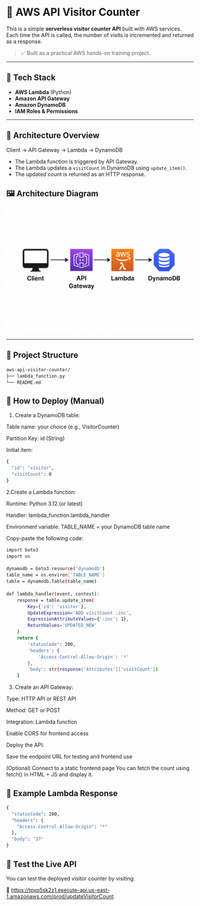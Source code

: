 # 🧮 AWS API Visitor Counter

This is a simple **serverless visitor counter API** built with AWS services.  
Each time the API is called, the number of visits is incremented and returned as a response.

> ✅ Built as a practical AWS hands-on training project.

---

## 🧱 Tech Stack

- **AWS Lambda** (Python)
- **Amazon API Gateway**
- **Amazon DynamoDB**
- **IAM Roles & Permissions**

---

## 📐 Architecture Overview

Client → API Gateway → Lambda → DynamoDB

- The Lambda function is triggered by API Gateway.
- The Lambda updates a `visitCount` in DynamoDB using `update_item()`.
- The updated count is returned as an HTTP response.

## 🖼️ Architecture Diagram

![Architecture](architecture.png)

---

## 📁 Project Structure

```bash
aws-api-visitor-counter/
├── lambda_function.py
└── README.md
```

## 🚀 How to Deploy (Manual)
1. Create a DynamoDB table:

Table name: your choice (e.g., VisitorCounter)

Partition Key: id (String)

Initial item:
```bash
{
  "id": "visitor",
  "visitCount": 0
}
```

2.Create a Lambda function:

Runtime: Python 3.12 (or latest)

Handler: lambda_function.lambda_handler

Environment variable:
TABLE_NAME = your DynamoDB table name

Copy-paste the following code:
```bash
import boto3
import os

dynamodb = boto3.resource('dynamodb')
table_name = os.environ['TABLE_NAME']
table = dynamodb.Table(table_name)

def lambda_handler(event, context):
    response = table.update_item(
        Key={'id': 'visitor'},
        UpdateExpression='ADD visitCount :inc',
        ExpressionAttributeValues={':inc': 1},
        ReturnValues='UPDATED_NEW'
    )
    return {
        'statusCode': 200,
        'headers': {
            'Access-Control-Allow-Origin': '*'
        },
        'body': str(response['Attributes']['visitCount'])
    }
```

3. Create an API Gateway:

Type: HTTP API or REST API

Method: GET or POST

Integration: Lambda function

Enable CORS for frontend access

Deploy the API:

Save the endpoint URL for testing and frontend use

(Optional) Connect to a static frontend page
You can fetch the count using fetch() in HTML + JS and display it.

## 📄 Example Lambda Response
```bash
{
  "statusCode": 200,
  "headers": {
    "Access-Control-Allow-Origin": "*"
  },
  "body": "37"
}
```
## 🧪 Test the Live API

You can test the deployed visitor counter by visiting:

🔗 https://tpxq5sk2z1.execute-api.us-east-1.amazonaws.com/prod/updateVisitorCount
